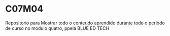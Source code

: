 # C07M04
Repositorio para Mostrar todo o conteudo aprendido durante todo o periodo de curso no modulo quatro, ppela BLUE ED TECH
